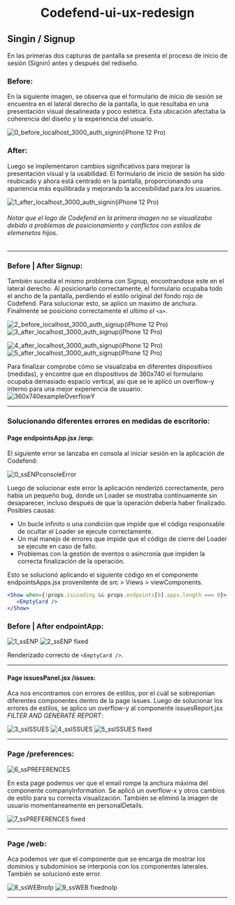 <h1 align="center">Codefend-ui-ux-redesign</h1>

## Singin / Signup

En las primeras dos capturas de pantalla se presenta el proceso de inicio de sesión (Signin) antes y después del rediseño.

### Before:
En la siguiente imagen, se observa que el formulario de inicio de sesión se encuentra en el lateral derecho de la pantalla, lo que resultaba en una presentación visual desalineada y poco estética. Esta ubicación afectaba la coherencia del diseño y la experiencia del usuario.

![0_before_localhost_3000_auth_signin(iPhone 12 Pro)](https://github.com/oyham/codefend-before-after/assets/97111287/656c258a-01d2-4e8c-8d18-c012f6eb0612)

### After:
Luego se implementaron cambios significativos para mejorar la presentación visual y la usabilidad. El formulario de inicio de sesión ha sido reubicado y ahora está centrado en la pantalla, proporcionando una apariencia más equilibrada y mejorando la accesibilidad para los usuarios.

![1_after_localhost_3000_auth_signin(iPhone 12 Pro)](https://github.com/oyham/codefend-before-after/assets/97111287/03f29b64-8ffc-4b8a-aef5-19669b0f9f29)

###### Notar que el logo de Codefend en la primera imagen no se visualizaba debido a problemas de posicionamiento y conflictos con estilos de elemenetos hijos.
---
### Before | After Signup: 

También sucedía el mismo problema con Signup, encontrandose este en el lateral derecho. Al posicionarlo correctamente, el formulario ocupaba todo el ancho de la pantalla, perdiendo el estilo original del fondo rojo de Codefend. Para solucionar esto, se aplico un maximo de anchura. Finalmente se posiciono correctamente el ultimo _el_ `<a>`.

![2_before_localhost_3000_auth_signup(iPhone 12 Pro)](https://github.com/oyham/codefend-before-after/assets/97111287/7cbfa977-b330-4d0e-beda-536ef7f8f975) ![3_after_localhost_3000_auth_signup(iPhone 12 Pro)](https://github.com/oyham/codefend-before-after/assets/97111287/66bd7439-f912-4c1a-8b31-75cd70ad7e2d)

![4_after_localhost_3000_auth_signup(iPhone 12 Pro)](https://github.com/oyham/codefend-before-after/assets/97111287/d336c1e1-03bb-48ad-a5f8-c8812c2d8a7a) ![5_after_localhost_3000_auth_signup(iPhone 12 Pro)](https://github.com/oyham/codefend-before-after/assets/97111287/2ae5e553-6bd9-4853-a651-26c139f57df2)

Para finalizar comprobe cómo se visualizaba en diferentes dispositivos (medidas), y encontre que en dispositivos de 360x740 el formulario ocupaba demasiado espacio vertical, asi que se le aplicó un overflow-y interno para una mejor experiencia de usuario.
![360x740exampleOverflowY](https://github.com/oyham/codefend-before-after/assets/97111287/115b3acc-fc26-43ef-8a1c-da86ba2336d3)

---
### Solucionando diferentes errores en medidas de escritorio:

#### Page endpointsApp.jsx /enp:
El siguiente error se lanzaba en consola al iniciar sesión en la aplicación de Codefend:

![0_ssENPconsoleError](https://github.com/oyham/codefend-before-after/assets/97111287/78e88b9d-9b3c-48ea-8b73-3f014afe64c0)

Luego de solucionar este error la aplicación renderizó correctamente, pero habia un pequeño bug, donde un Loader se mostraba continuamente sin desaparecer, incluso después de que la operación debería haber finalizado.
Posibles causas:
- Un bucle infinito o una condición que impide que el código responsable de ocultar el Loader se ejecute correctamente.
- Un mal manejo de errores que impide que el código de cierre del Loader se ejecute en caso de fallo.
- Problemas con la gestión de eventos o asincronía que impiden la correcta finalización de la operación.

Esto se solucionó aplicando el siguiente código en el componente endpointsApps.jsx provenitente de src > Views > viewComponents.
```jsx
<Show when={!props.isLoading && props.endpoints[0].apps.length === 0}>
   <EmptyCard />
</Show>
```
### Before | After endpointApp:

![1_ssENP](https://github.com/oyham/codefend-before-after/assets/97111287/b8045e94-ea17-49f2-9f46-852cab27ce58) ![2_ssENP fixed](https://github.com/oyham/codefend-before-after/assets/97111287/1d6f3c3c-8321-4e6c-b27d-a9d48fe74623)

Renderizado correcto de `<EmptyCard />`.

---
#### Page issuesPanel.jsx /issues:
Aca nos encontramos con errores de estilos, por el cuál se sobreponian diferentes componentes dentro de la page issues. Luego de solucionar los errores de estilos, se aplico un overflow-y al componente issuesReport.jsx _FILTER AND GENERATE REPORT_:

![3_ssISSUES](https://github.com/oyham/codefend-before-after/assets/97111287/13cd8e22-ccc6-4933-a0db-6393200d6a52)
![4_ssISSUES](https://github.com/oyham/codefend-before-after/assets/97111287/1d025b18-a630-4d5a-8b2f-162bbc911623)
![5_ssISSUES fixed](https://github.com/oyham/codefend-before-after/assets/97111287/e9c1c199-44ae-4284-9048-748a6146d8e0)

---
### Page /preferences:

![6_ssPREFERENCES](https://github.com/oyham/codefend-before-after/assets/97111287/6ecc29cd-6505-42f8-80f7-73f6fbd3bb3b)

En esta page podemos ver que el email rompe la anchura máxima del componente companyInformation. Se aplicó un overflow-x y otros cambios de estilo para su correcta visualización. También se eliminó la imagen de usuario momentaneamente en personalDetails.

![7_ssPREFERENCES fixed](https://github.com/oyham/codefend-before-after/assets/97111287/9cdd2464-3033-4549-90d0-55e1e375dd21)

---
### Page /web:
Aca podemos ver que el componente que se encarga de mostrar los dominios y subdominios se interponia con los componentes laterales. También se solucionó este error.

![8_ssWEBnoIp](https://github.com/oyham/codefend-before-after/assets/97111287/82f0863a-40ed-4079-8859-368906a531de)
![9_ssWEB fixednoIp](https://github.com/oyham/codefend-before-after/assets/97111287/7d0aa8ba-0dd8-45a0-9c92-28fb1a2cb0f1)

---

